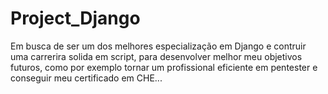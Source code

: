 # Project_Django
Em busca de ser um dos melhores especialização em Django e contruir uma carrerira solida em script, para desenvolver melhor meu objetivos futuros, como por exemplo tornar um profissional eficiente em pentester e conseguir meu certificado em CHE... 
